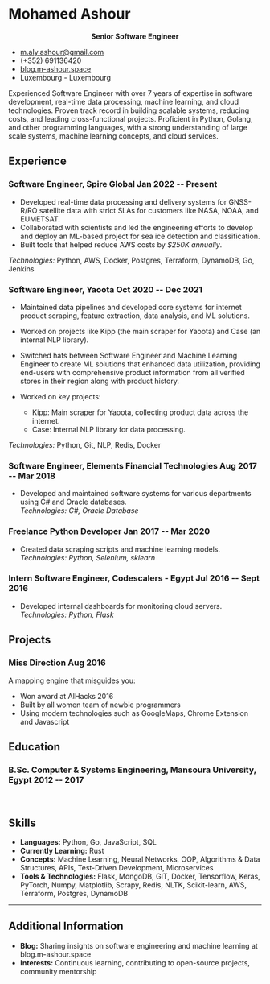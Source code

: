 <!-- The (first) h1 will be used as the <title> of the HTML page -->
# Mohamed Ashour
<p align="center"><strong>Senior Software Engineer</strong></p>


<!-- The unordered list immediately after the h1 will be formatted on a single
line. It is intended to be used for contact details -->
- <m.aly.ashour@gmail.com>
- (+352) 691136420
- [blog.m-ashour.space](http://blog.m-ashour.space)
- Luxembourg - Luxembourg

<!-- The paragraph after the h1 and ul and before the first h2 is optional. It
is intended to be used for a short summary. -->
Experienced Software Engineer with over 7 years of expertise in software development, real-time data processing, machine learning, and cloud technologies. Proven track record in building scalable systems, reducing costs, and leading cross-functional projects. Proficient in Python, Golang, and other programming languages, with a strong understanding of large scale systems, machine learning concepts, and cloud services.


## Experience

<!-- You have to wrap the "left" and "right" half of these headings in spans by
hand -->
### <span>Software Engineer, Spire Global</span> <span>Jan 2022 -- Present</span>

- Developed real-time data processing and delivery systems for GNSS-R/RO satellite data with strict SLAs for customers like NASA, NOAA, and EUMETSAT.
- Collaborated with scientists and led the engineering efforts to develop and deploy an ML-based project for sea ice detection and classification.
- Built tools that helped reduce AWS costs by *$250K annually*.  

*Technologies:* Python, AWS, Docker, Postgres, Terraform, DynamoDB, Go, Jenkins

### <span>Software Engineer, Yaoota</span> <span>Oct 2020 -- Dec 2021</span>

- Maintained data pipelines and developed core systems for internet product scraping, feature extraction, data analysis, and ML solutions.
- Worked on projects like Kipp (the main scraper for Yaoota) and Case (an internal NLP library).  
- Switched hats between Software Engineer and Machine Learning Engineer to create ML solutions that enhanced data utilization, providing end-users with comprehensive product information from all verified stores in their region along with product history.

- Worked on key projects:
  - Kipp: Main scraper for Yaoota, collecting product data across the internet.
  - Case: Internal NLP library for data processing.

*Technologies:* Python, Git, NLP, Redis, Docker


### <span>Software Engineer, Elements Financial Technologies </span> <span>Aug 2017 -- Mar 2018</span>
- Developed and maintained software systems for various departments using C# and Oracle databases.  
*Technologies: C#, Oracle Database*



### <span>Freelance Python Developer</span> <span>Jan 2017 -- Mar 2020</span>
- Created data scraping scripts and machine learning models.  
*Technologies: Python, Selenium, sklearn*

### <span>Intern Software Engineer, Codescalers - Egypt</span> <span>Jul 2016 -- Sept 2016</span>

- Developed internal dashboards for monitoring cloud servers.  
*Technologies: Python, Flask*
## Projects

### <span>Miss Direction</span> <span>Aug 2016</span>

A mapping engine that misguides you:

   - Won award at AIHacks 2016
   - Built by all women team of newbie programmers
   - Using modern technologies such as GoogleMaps, Chrome Extension and Javascript

## Education

### <span>B.Sc. Computer & Systems Engineering, Mansoura University, Egypt</span> <span>2012 -- 2017</span>

<br>

## Skills

- **Languages:** Python, Go, JavaScript, SQL
- **Currently Learning:** Rust
- **Concepts:** Machine Learning, Neural Networks, OOP, Algorithms & Data Structures, APIs, Test-Driven Development, Microservices
- **Tools & Technologies:** Flask, MongoDB, GIT, Docker, Tensorflow, Keras, PyTorch, Numpy, Matplotlib, Scrapy, Redis, NLTK, Scikit-learn, AWS, Terraform, Postgres, DynamoDB

---
## Additional Information
- **Blog:** Sharing insights on software engineering and machine learning at blog.m-ashour.space
- **Interests:** Continuous learning, contributing to open-source projects, community mentorship